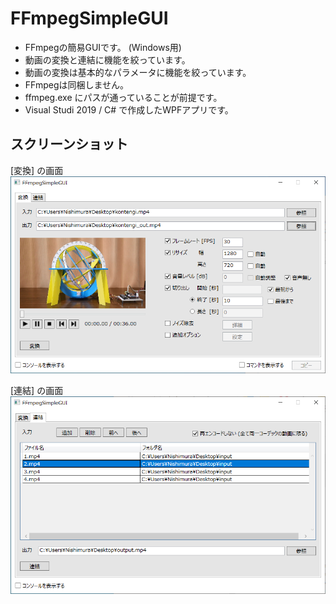 # FFmpegSimpleGUI

* FFmpegの簡易GUIです。 (Windows用)
* 動画の変換と連結に機能を絞っています。
* 動画の変換は基本的なパラメータに機能を絞っています。
* FFmpegは同梱しません。
* ffmpeg.exe にパスが通っていることが前提です。
* Visual Studi 2019 / C# で作成したWPFアプリです。

## スクリーンショット

[変換] の画面
![画面1](screenshot/image1.png)

[連結] の画面
![画面2](screenshot/image2.png)



